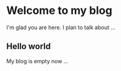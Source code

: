 # Welcome to my blog

I'm glad you are here. I plan to talk about ...
## Hello world ##
My blog is empty now ...
